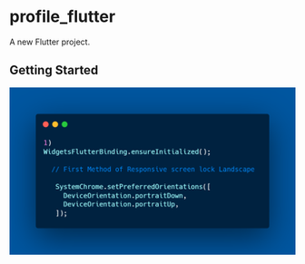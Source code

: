 # profile_flutter

A new Flutter project.

## Getting Started




<img src="assets/first.png" width="1000"/>
